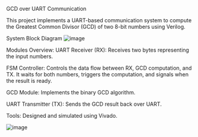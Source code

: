 GCD over UART Communication 

This project implements a UART-based communication system to compute the Greatest Common Divisor (GCD) of two 8-bit numbers using Verilog.

System Block Diagram
![image](https://github.com/user-attachments/assets/646369bc-4aff-44a3-b4da-54390ba6664d)


Modules Overview:
UART Receiver (RX): Receives two bytes representing the input numbers.

FSM Controller: Controls the data flow between RX, GCD computation, and TX. It waits for both numbers, triggers the computation, and signals when the result is ready.

GCD Module: Implements the binary GCD algorithm.

UART Transmitter (TX): Sends the GCD result back over UART.

Tools:
Designed and simulated using Vivado.


![image](https://github.com/user-attachments/assets/0f14bc72-4372-4d2b-87c4-38d84269ce4f)
